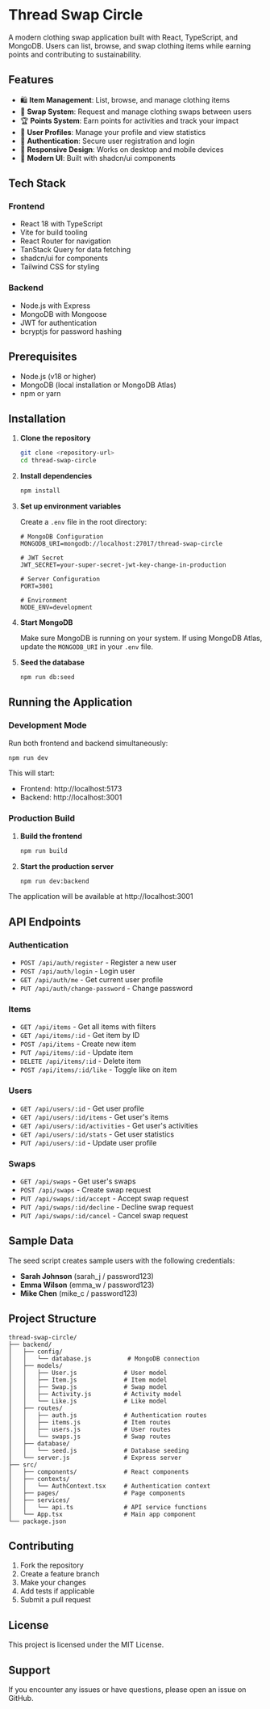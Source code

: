 # Thread Swap Circle

A modern clothing swap application built with React, TypeScript, and MongoDB. Users can list, browse, and swap clothing items while earning points and contributing to sustainability.

## Features

- 🛍️ **Item Management**: List, browse, and manage clothing items
- 🔄 **Swap System**: Request and manage clothing swaps between users
- 🏆 **Points System**: Earn points for activities and track your impact
- 👤 **User Profiles**: Manage your profile and view statistics
- 🔐 **Authentication**: Secure user registration and login
- 📱 **Responsive Design**: Works on desktop and mobile devices
- 🎨 **Modern UI**: Built with shadcn/ui components

## Tech Stack

### Frontend
- React 18 with TypeScript
- Vite for build tooling
- React Router for navigation
- TanStack Query for data fetching
- shadcn/ui for components
- Tailwind CSS for styling

### Backend
- Node.js with Express
- MongoDB with Mongoose
- JWT for authentication
- bcryptjs for password hashing

## Prerequisites

- Node.js (v18 or higher)
- MongoDB (local installation or MongoDB Atlas)
- npm or yarn

## Installation

1. **Clone the repository**
   ```bash
   git clone <repository-url>
   cd thread-swap-circle
   ```

2. **Install dependencies**
   ```bash
   npm install
   ```

3. **Set up environment variables**
   
   Create a `.env` file in the root directory:
   ```env
   # MongoDB Configuration
   MONGODB_URI=mongodb://localhost:27017/thread-swap-circle
   
   # JWT Secret
   JWT_SECRET=your-super-secret-jwt-key-change-in-production
   
   # Server Configuration
   PORT=3001
   
   # Environment
   NODE_ENV=development
   ```

4. **Start MongoDB**
   
   Make sure MongoDB is running on your system. If using MongoDB Atlas, update the `MONGODB_URI` in your `.env` file.

5. **Seed the database**
   ```bash
   npm run db:seed
   ```

## Running the Application

### Development Mode

Run both frontend and backend simultaneously:
```bash
npm run dev
```

This will start:
- Frontend: http://localhost:5173
- Backend: http://localhost:3001

### Production Build

1. **Build the frontend**
   ```bash
   npm run build
   ```

2. **Start the production server**
   ```bash
   npm run dev:backend
   ```

The application will be available at http://localhost:3001

## API Endpoints

### Authentication
- `POST /api/auth/register` - Register a new user
- `POST /api/auth/login` - Login user
- `GET /api/auth/me` - Get current user profile
- `PUT /api/auth/change-password` - Change password

### Items
- `GET /api/items` - Get all items with filters
- `GET /api/items/:id` - Get item by ID
- `POST /api/items` - Create new item
- `PUT /api/items/:id` - Update item
- `DELETE /api/items/:id` - Delete item
- `POST /api/items/:id/like` - Toggle like on item

### Users
- `GET /api/users/:id` - Get user profile
- `GET /api/users/:id/items` - Get user's items
- `GET /api/users/:id/activities` - Get user's activities
- `GET /api/users/:id/stats` - Get user statistics
- `PUT /api/users/:id` - Update user profile

### Swaps
- `GET /api/swaps` - Get user's swaps
- `POST /api/swaps` - Create swap request
- `PUT /api/swaps/:id/accept` - Accept swap request
- `PUT /api/swaps/:id/decline` - Decline swap request
- `PUT /api/swaps/:id/cancel` - Cancel swap request

## Sample Data

The seed script creates sample users with the following credentials:

- **Sarah Johnson** (sarah_j / password123)
- **Emma Wilson** (emma_w / password123)
- **Mike Chen** (mike_c / password123)

## Project Structure

```
thread-swap-circle/
├── backend/
│   ├── config/
│   │   └── database.js          # MongoDB connection
│   ├── models/
│   │   ├── User.js             # User model
│   │   ├── Item.js             # Item model
│   │   ├── Swap.js             # Swap model
│   │   ├── Activity.js         # Activity model
│   │   └── Like.js             # Like model
│   ├── routes/
│   │   ├── auth.js             # Authentication routes
│   │   ├── items.js            # Item routes
│   │   ├── users.js            # User routes
│   │   └── swaps.js            # Swap routes
│   ├── database/
│   │   └── seed.js             # Database seeding
│   └── server.js               # Express server
├── src/
│   ├── components/             # React components
│   ├── contexts/
│   │   └── AuthContext.tsx     # Authentication context
│   ├── pages/                  # Page components
│   ├── services/
│   │   └── api.ts              # API service functions
│   └── App.tsx                 # Main app component
└── package.json
```

## Contributing

1. Fork the repository
2. Create a feature branch
3. Make your changes
4. Add tests if applicable
5. Submit a pull request

## License

This project is licensed under the MIT License.

## Support

If you encounter any issues or have questions, please open an issue on GitHub.
